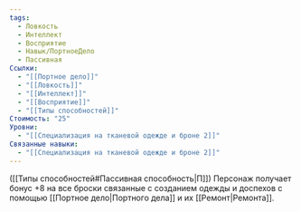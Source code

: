 ```yaml
---
tags:
  - Ловкость
  - Интеллект
  - Восприятие
  - Навык/ПортноеДело
  - Пассивная
Ссылки:
  - "[[Портное дело]]"
  - "[[Ловкость]]"
  - "[[Интеллект]]"
  - "[[Восприятие]]"
  - "[[Типы способностей]]"
Стоимость: "25"
Уровни:
  - "[[Специализация на тканевой одежде и броне 2]]"
Связанные навыки:
  - "[[Специализация на тканевой одежде и броне 2]]"
---
```

([[Типы способностей#Пассивная способность|П]]) Персонаж получает бонус +8 на все броски связанные с созданием одежды и доспехов с помощью [[Портное дело|Портного дела]] и их [[Ремонт|Ремонта]].